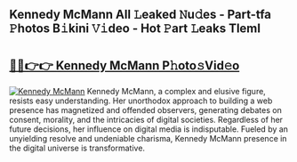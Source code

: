## Kennedy McMann All 𝙻eaked 𝙽u𝚍es - Part-tfa 𝙿hotos B𝚒kini 𝚅𝚒deo - Hot 𝙿art 𝙻eaks TlemI

# <h2><a href="http://ld5blj.urlbe.top/?page=Kennedy+McMann">🔗🔗👉👉 Kennedy McMann P𝚑oto𝚜Vid𝚎o</a></h2>

[![Kennedy McMann](https://i.imgur.com/eBuTRDB.gif)](http://ld5blj.urlbe.top/?page=Kennedy+McMann)
Kennedy McMann, a complex and elusive figure, resists easy understanding. Her unorthodox approach to building a web presence has magnetized and offended observers, generating debates on consent, morality, and the intricacies of digital societies. Regardless of her future decisions, her influence on digital media is indisputable. Fueled by an unyielding resolve and undeniable charisma, Kennedy McMann presence in the digital universe is transformative.
